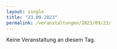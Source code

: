 ```yaml
---
layout: single
title: "23.09.2023"
permalink: /veranstaltungen/2023/09/23/
---
```


Keine Veranstaltung an diesem Tag.
